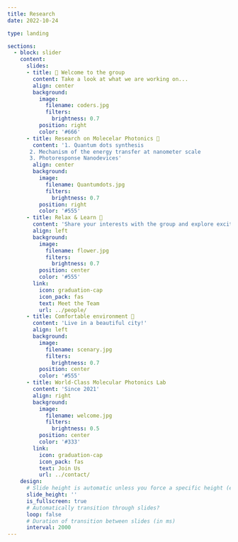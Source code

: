 ```yaml
---
title: Research
date: 2022-10-24

type: landing

sections:
  - block: slider
    content:
      slides:
      - title: 👋 Welcome to the group
        content: Take a look at what we are working on...
        align: center
        background:
          image:
            filename: coders.jpg
            filters:
              brightness: 0.7
          position: right
          color: '#666'
      - title: Research on Molecelar Photonics 📌
        content: '1. Quantum dots synthesis
       2. Mechanism of the energy transfer at nanometer scale
       3. Photoresponse Nanodevices'
        align: center
        background:
          image:
            filename: Quantumdots.jpg
            filters:
              brightness: 0.7
          position: right
          color: '#555'
      - title: Relax & Learn 🌸
        content: 'Share your interests with the group and explore exciting new topics together!'
        align: left
        background:
          image:
            filename: flower.jpg
            filters:
              brightness: 0.7
          position: center
          color: '#555'
        link:
          icon: graduation-cap
          icon_pack: fas
          text: Meet the Team
          url: ../people/
      - title: Comfortable environment 🌅
        content: 'Live in a beautiful city!'
        align: left
        background:
          image:
            filename: scenary.jpg
            filters:
              brightness: 0.7
          position: center
          color: '#555'
      - title: World-Class Molecular Photonics Lab
        content: 'Since 2021'
        align: right
        background:
          image:
            filename: welcome.jpg
            filters:
              brightness: 0.5
          position: center
          color: '#333'
        link:
          icon: graduation-cap
          icon_pack: fas
          text: Join Us
          url: ../contact/
    design:
      # Slide height is automatic unless you force a specific height (e.g. '400px')
      slide_height: ''
      is_fullscreen: true
      # Automatically transition through slides?
      loop: false
      # Duration of transition between slides (in ms)
      interval: 2000
---
```

